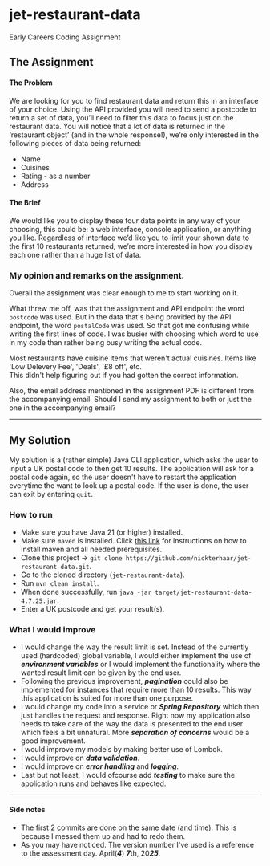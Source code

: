 # jet-restaurant-data
Early Careers Coding Assignment

## The Assignment

#### The Problem
We are looking for you to find restaurant data and return this in an interface of your choice.
Using the API provided you will need to send a postcode to return a set of data, you’ll need to filter this data to focus just on the restaurant data.
You will notice that a lot of data is returned in the ‘restaurant object’ (and in the whole response!), we’re only interested in the following pieces of data being returned:
- Name
- Cuisines
- Rating - as a number
- Address

#### The Brief
We would like you to display these four data points in any way of your choosing, this could be: a web interface, console application, or anything you like.
Regardless of interface we’d like you to limit your shown data to the first 10 restaurants returned, we’re more interested in how you display each one rather than a huge list of data.

### My opinion and remarks on the assignment.
Overall the assignment was clear enough to me to start working on it.

What threw me off, was that the assignment and API endpoint the word `postcode` was used.
But in the data that's being provided by the API endpoint, the word `postalCode` was used.
So that got me confusing while writing the first lines of code.
I was busier with choosing which word to use in my code than rather being busy writing the actual code.

Most restaurants have cuisine items that weren't actual cuisines. Items like 'Low Delevery Fee', 'Deals', '£8 off', etc.  
This didn't help figuring out if you had gotten the correct information.

Also, the email address mentioned in the assignment PDF is different from the accompanying email.
Should I send my assignment to both or just the one in the accompanying email?


---
## My Solution
My solution is a (rather simple) Java CLI application, which asks the user to input a UK postal code to then get 10 results. The application will ask for a postal code again, so the user doesn't have to restart the application everytime the want to look up a postal code. If the user is done, the user can exit by entering `quit`.

### How to run
- Make sure you have Java 21 (or higher) installed.
- Make sure `maven` is installed. Click [this link](https://maven.apache.org/install.html) for instructions on how to install maven and all needed prerequisites.
- Clone this project -> `git clone https://github.com/nickterhaar/jet-restaurant-data.git`.
- Go to the cloned directory (`jet-restaurant-data`).
- Run `mvn clean install`.
- When done successfully, run `java -jar target/jet-restaurant-data-4.7.25.jar`.
- Enter a UK postcode and get your result(s).

### What I would improve
- I would change the way the result limit is set. Instead of the currently used (hardcoded) global variable, I would either implement the use of ***environment variables*** or I would implement the functionality where the wanted result limit can be given by the end user.
- Following the previous improvement, ***pagination*** could also be implemented for instances that require more than 10 results. This way this application is suited for more than one purpose.
- I would change my code into a service or ***Spring Repository*** which then just handles the request and response. Right now my application also needs to take care of the way the data is presented to the end user which feels a bit unnatural. More ***separation of concerns*** would be a good improvement.
- I would improve my models by making better use of Lombok.
- I would improve on ***data validation***.
- I would improve on ***error handling*** and ***logging***.
- Last but not least, I would ofcourse add ***testing*** to make sure the application runs and behaves like expected.

---
#### Side notes
- The first 2 commits are done on the same date (and time). This is because I messed them up and had to redo them.
- As you may have noticed. The version number I've used is a reference to the assessment day. April(***4***) ***7***th, 20***25***. 
